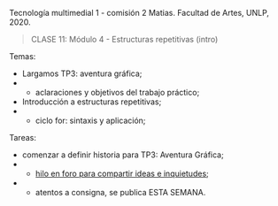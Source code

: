 Tecnología multimedial 1 - comisión 2 Matias. Facultad de Artes, UNLP, 2020.

> CLASE 11: Módulo 4 - Estructuras repetitivas (intro)

Temas:

- Largamos TP3: aventura gráfica;
- - aclaraciones y objetivos del trabajo práctico;
- Introducción a estructuras repetitivas;
- - ciclo for: sintaxis y aplicación;


Tareas:
- comenzar a definir historia para TP3: Aventura Gráfica;
- - [hilo en foro para compartir ideas e inquietudes](http://www.colaboratorio3.org/mod/forum/discuss.php?d=185);
- - atentos a consigna, se publica ESTA SEMANA.
